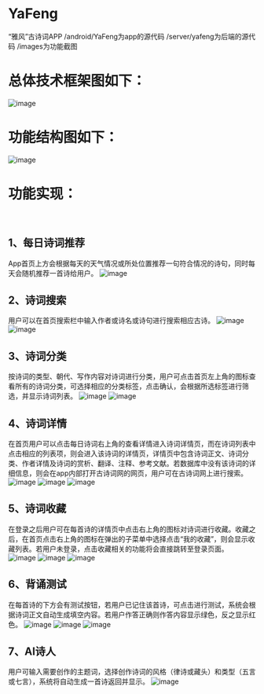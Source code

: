 # YaFeng
“雅风”古诗词APP
/android/YaFeng为app的源代码
/server/yafeng为后端的源代码
/images为功能截图

# 总体技术框架图如下：
![image](https://github.com/a2636340559/YaFeng/blob/master/images/1.png)
<br>
# 功能结构图如下：
![image](https://github.com/a2636340559/YaFeng/blob/master/images/function.PNG)

# 功能实现：
<br>

## 1、每日诗词推荐
App首页上方会根据每天的天气情况或所处位置推荐一句符合情况的诗句，同时每天会随机推荐一首诗给用户。
![image](https://github.com/a2636340559/YaFeng/blob/master/images/homePage.png)
<br>

## 2、诗词搜索
用户可以在首页搜索栏中输入作者或诗名或诗句进行搜索相应古诗。
![image](https://github.com/a2636340559/YaFeng/blob/master/images/search.png)
![image](https://github.com/a2636340559/YaFeng/blob/master/images/searchPage.png)
<br>
    
## 3、诗词分类
按诗词的类型、朝代、写作内容对诗词进行分类，用户可点击首页左上角的图标查看所有的诗词分类，可选择相应的分类标签，点击确认，会根据所选标签进行筛选，并显示诗词列表。
![image](https://github.com/a2636340559/YaFeng/blob/master/images/sortPage.png)
![image](https://github.com/a2636340559/YaFeng/blob/master/images/sortSearch.png)
<br>
    
## 4、诗词详情
在首页用户可以点击每日诗词右上角的查看详情进入诗词详情页，而在诗词列表中点击相应的列表项，则会进入该诗词的详情页，详情页中包含诗词正文、诗词分类、作者详情及诗词的赏析、翻译、注释、参考文献。若数据库中没有该诗词的详细信息，则会在app内部打开古诗词网的网页，用户可在古诗词网上进行搜索。
![image](https://github.com/a2636340559/YaFeng/blob/master/images/detailPage1.png)
![image](https://github.com/a2636340559/YaFeng/blob/master/images/detailPage2.png)
![image](https://github.com/a2636340559/YaFeng/blob/master/images/detailPage3.png)
<br>
    
## 5、诗词收藏
在登录之后用户可在每首诗的详情页中点击右上角的图标对诗词进行收藏。收藏之后，在首页点击右上角的图标在弹出的子菜单中选择点击“我的收藏”，则会显示收藏列表。若用户未登录，点击收藏相关的功能将会直接跳转至登录页面。
![image](https://github.com/a2636340559/YaFeng/blob/master/images/storagePage1.png)
![image](https://github.com/a2636340559/YaFeng/blob/master/images/storagePage2.png)
![image](https://github.com/a2636340559/YaFeng/blob/master/images/storagePage3.png)
<br>
    
## 6、背诵测试
在每首诗的下方会有测试按钮，若用户已记住该首诗，可点击进行测试，系统会根据诗词正文自动生成填空内容。若用户作答正确则作答内容显示绿色，反之显示红色。
![image](https://github.com/a2636340559/YaFeng/blob/master/images/testPage1.png)
![image](https://github.com/a2636340559/YaFeng/blob/master/images/testPage2.png)
![image](https://github.com/a2636340559/YaFeng/blob/master/images/testPage3.png)

## 7、AI诗人
用户可输入需要创作的主题词，选择创作诗词的风格（律诗或藏头）和类型（五言或七言），系统将自动生成一首诗返回并显示。
![image](https://github.com/a2636340559/YaFeng/blob/master/images/aipoetry.jpg)

